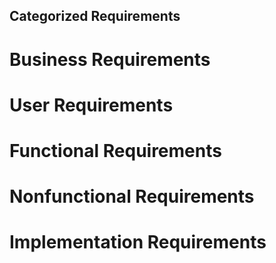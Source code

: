 ## Categorized Requirements

# Business Requirements

# User Requirements

# Functional Requirements

# Nonfunctional Requirements

# Implementation Requirements